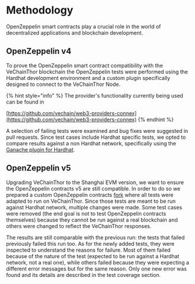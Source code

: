 # Methodology

OpenZeppelin smart contracts play a crucial role in the world of decentralized applications and blockchain development. 

## OpenZeppelin v4
To prove the OpenZeppelin smart contract compatibility with the VeChainThor blockchain the OpenZeppelin tests were performed using the Hardhat development environment and a custom plugin specifically designed to connect to the VeChainThor Node.

{% hint style="info" %}
The provider's functionality currently being used can be found in

[https://github.com/vechain/web3-providers-connex](https://github.com/vechain/web3-providers-connex)
{% endhint %}

A selection of failing tests were examined and bug fixes were suggested in pull requests. Since test cases include Hardhat specific tests, we opted to compare results against a non Hardhat network, specifically using the [Ganache plugin for Hardhat](https://hardhat.org/hardhat-runner/plugins/nomiclabs-hardhat-ganache).

## OpenZeppelin v5
Upgrading VeChainThor to the Shanghai EVM version, we want to ensure the OpenZeppelin contracts v5 are still compatible. In order to do so we prepared a custom OpenZeppelin contracts [fork](https://github.com/vechain/openzeppelin-contracts/tree/thor-compatibility) where all tests were adapted to run on VeChainThor. Since those tests are meant to be run against Hardhat network, multiple changes were made. Some test cases were removed (the end goal is not to test OpenZeppelin contracts themselves) because they cannot be run against a real blockchain and others were changed to reflect the VeChainThor responses.

The results are still comparable with the previous run: the tests that failed previously failed this run too. As for the newly added tests, they were inspected to understand the reasons for failure. Most of them failed because of the nature of the test (expected to be run against a Hardhat network, not a real one), while others failed because they were expecting a different error messages but for the same reason. Only one new error was found and its details are described in the test coverage section.